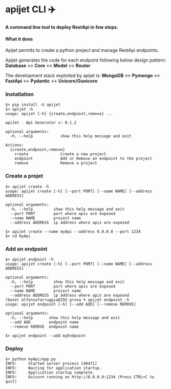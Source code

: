 # apijet CLI ✈️ 
**A command line tool to deploy RestApi in few steps.**

#### What it does
Apijet permits to create a python project and manage RestApi endpoints.

Apijet generates the code for each endpoint following below design pattern:
**Database** ↔️ **Core** ↔️ **Model** ↔️ **Router**

The development stack exploited by apijet is:
**MongoDB** ↔️ **Pymongo** ↔️ **FastApi** ↔️ **Pydantic** ↔️ **Uvicorn/Gunicorn**



### Installation
```
$> pip install -U apijet 
$> apijet -h
usage: apijet [-h] {create,endpoint,remove} ...

apiJet - Api Generator v: 0.1.2

optional arguments:
  -h, --help            show this help message and exit

Actions:
  {create,endpoint,remove}
    create              Create a new project
    endpoint            Add or Remove an endpoint to the project
    remove              Remove a project
```

### Create a projet
```
$> apijet create -h
usage: apijet create [-h] [--port PORT] [--name NAME] [--address ADDRESS]

optional arguments:
  -h, --help         show this help message and exit
  --port PORT        port where apis are exposed
  --name NAME        project name
  --address ADDRESS  ip address where apis are exposed

$> apijet create --name myApi --address 0.0.0.0 --port 1234
$> cd myApi
```

### Add an endpoint
```
$> apijet endpoint -h
usage: apijet create [-h] [--port PORT] [--name NAME] [--address ADDRESS]

optional arguments:
  -h, --help         show this help message and exit
  --port PORT        port where apis are exposed
  --name NAME        project name
  --address ADDRESS  ip address where apis are exposed
(base) alfonsofarruggia@192 prova % apijet endpoint -h
usage: apijet endpoint [-h] [--add ADD] [--remove REMOVE]

optional arguments:
  -h, --help       show this help message and exit
  --add ADD        endpoint name
  --remove REMOVE  endpoint name
  
$> apijet endpoint --add myEndpoint 
```
### Deploy

```
$> python myApi/app.py
INFO:     Started server process [40471]
INFO:     Waiting for application startup.
INFO:     Application startup complete.
INFO:     Uvicorn running on http://0.0.0.0:1234 (Press CTRL+C to quit)
```
